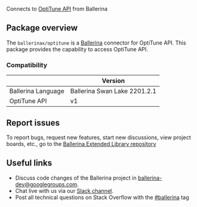 Connects to [OptiTune API](https://manage.opti-tune.com/help/site/articles/api/default.html) from Ballerina

## Package overview
The `ballerinax/optitune` is a [Ballerina](https://ballerina.io/) connector for OptiTune API.
This package provides the capability to access OptiTune API.

### Compatibility
|                               | Version                         |
|-------------------------------|---------------------------------|
| Ballerina Language            | Ballerina Swan Lake 2201.2.1      | 
| OptiTune API                  | v1                              |

## Report issues
To report bugs, request new features, start new discussions, view project boards, etc., go to the [Ballerina Extended Library repository](https://github.com/ballerina-platform/ballerina-extended-library)

## Useful links
- Discuss code changes of the Ballerina project in [ballerina-dev@googlegroups.com](mailto:ballerina-dev@googlegroups.com).
- Chat live with us via our [Slack channel](https://ballerina.io/community/slack/).
- Post all technical questions on Stack Overflow with the [#ballerina](https://stackoverflow.com/questions/tagged/ballerina) tag

